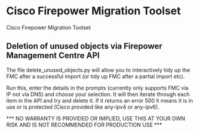 # Cisco Firepower Migration Toolset
Cisco Firepower Migration Toolset
## Deletion of unused objects via Firepower Management Centre API
The file delete_unused_objects.py will allow you to interactively tidy up the FMC after a successful import (or tidy up FMC after a partial import etc).

Run this, enter the details in the prompts (currently only supports FMC via IP not via DNS) and choose your selection. It will then iterate through each item in the API and try and delete it. If it returns an error 500 it means it is in use or is protected (Cisco provided like any-ipv4 or any-ipv6).

*** NO WARRANTY IS PROVIDED OR IMPLIED, USE THIS AT YOUR OWN RISK AND IS NOT RECOMMENDED FOR PRODUCTION USE ***
